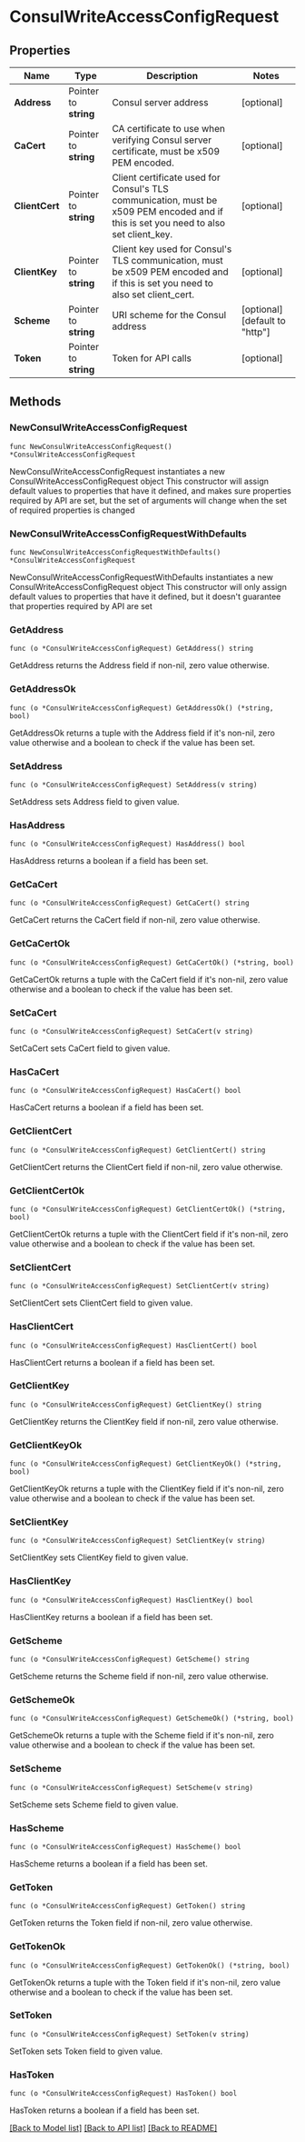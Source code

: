 # ConsulWriteAccessConfigRequest


## Properties

Name | Type | Description | Notes
------------ | ------------- | ------------- | -------------
**Address** | Pointer to **string** | Consul server address | [optional] 
**CaCert** | Pointer to **string** | CA certificate to use when verifying Consul server certificate, must be x509 PEM encoded. | [optional] 
**ClientCert** | Pointer to **string** | Client certificate used for Consul&#x27;s TLS communication, must be x509 PEM encoded and if this is set you need to also set client_key. | [optional] 
**ClientKey** | Pointer to **string** | Client key used for Consul&#x27;s TLS communication, must be x509 PEM encoded and if this is set you need to also set client_cert. | [optional] 
**Scheme** | Pointer to **string** | URI scheme for the Consul address | [optional] [default to "http"]
**Token** | Pointer to **string** | Token for API calls | [optional] 



## Methods


### NewConsulWriteAccessConfigRequest

`func NewConsulWriteAccessConfigRequest() *ConsulWriteAccessConfigRequest`

NewConsulWriteAccessConfigRequest instantiates a new ConsulWriteAccessConfigRequest object
This constructor will assign default values to properties that have it defined,
and makes sure properties required by API are set, but the set of arguments
will change when the set of required properties is changed

### NewConsulWriteAccessConfigRequestWithDefaults

`func NewConsulWriteAccessConfigRequestWithDefaults() *ConsulWriteAccessConfigRequest`

NewConsulWriteAccessConfigRequestWithDefaults instantiates a new ConsulWriteAccessConfigRequest object
This constructor will only assign default values to properties that have it defined,
but it doesn't guarantee that properties required by API are set


### GetAddress

`func (o *ConsulWriteAccessConfigRequest) GetAddress() string`

GetAddress returns the Address field if non-nil, zero value otherwise.

### GetAddressOk

`func (o *ConsulWriteAccessConfigRequest) GetAddressOk() (*string, bool)`

GetAddressOk returns a tuple with the Address field if it's non-nil, zero value otherwise
and a boolean to check if the value has been set.

### SetAddress

`func (o *ConsulWriteAccessConfigRequest) SetAddress(v string)`

SetAddress sets Address field to given value.


### HasAddress

`func (o *ConsulWriteAccessConfigRequest) HasAddress() bool`

HasAddress returns a boolean if a field has been set.




### GetCaCert

`func (o *ConsulWriteAccessConfigRequest) GetCaCert() string`

GetCaCert returns the CaCert field if non-nil, zero value otherwise.

### GetCaCertOk

`func (o *ConsulWriteAccessConfigRequest) GetCaCertOk() (*string, bool)`

GetCaCertOk returns a tuple with the CaCert field if it's non-nil, zero value otherwise
and a boolean to check if the value has been set.

### SetCaCert

`func (o *ConsulWriteAccessConfigRequest) SetCaCert(v string)`

SetCaCert sets CaCert field to given value.


### HasCaCert

`func (o *ConsulWriteAccessConfigRequest) HasCaCert() bool`

HasCaCert returns a boolean if a field has been set.




### GetClientCert

`func (o *ConsulWriteAccessConfigRequest) GetClientCert() string`

GetClientCert returns the ClientCert field if non-nil, zero value otherwise.

### GetClientCertOk

`func (o *ConsulWriteAccessConfigRequest) GetClientCertOk() (*string, bool)`

GetClientCertOk returns a tuple with the ClientCert field if it's non-nil, zero value otherwise
and a boolean to check if the value has been set.

### SetClientCert

`func (o *ConsulWriteAccessConfigRequest) SetClientCert(v string)`

SetClientCert sets ClientCert field to given value.


### HasClientCert

`func (o *ConsulWriteAccessConfigRequest) HasClientCert() bool`

HasClientCert returns a boolean if a field has been set.




### GetClientKey

`func (o *ConsulWriteAccessConfigRequest) GetClientKey() string`

GetClientKey returns the ClientKey field if non-nil, zero value otherwise.

### GetClientKeyOk

`func (o *ConsulWriteAccessConfigRequest) GetClientKeyOk() (*string, bool)`

GetClientKeyOk returns a tuple with the ClientKey field if it's non-nil, zero value otherwise
and a boolean to check if the value has been set.

### SetClientKey

`func (o *ConsulWriteAccessConfigRequest) SetClientKey(v string)`

SetClientKey sets ClientKey field to given value.


### HasClientKey

`func (o *ConsulWriteAccessConfigRequest) HasClientKey() bool`

HasClientKey returns a boolean if a field has been set.




### GetScheme

`func (o *ConsulWriteAccessConfigRequest) GetScheme() string`

GetScheme returns the Scheme field if non-nil, zero value otherwise.

### GetSchemeOk

`func (o *ConsulWriteAccessConfigRequest) GetSchemeOk() (*string, bool)`

GetSchemeOk returns a tuple with the Scheme field if it's non-nil, zero value otherwise
and a boolean to check if the value has been set.

### SetScheme

`func (o *ConsulWriteAccessConfigRequest) SetScheme(v string)`

SetScheme sets Scheme field to given value.


### HasScheme

`func (o *ConsulWriteAccessConfigRequest) HasScheme() bool`

HasScheme returns a boolean if a field has been set.




### GetToken

`func (o *ConsulWriteAccessConfigRequest) GetToken() string`

GetToken returns the Token field if non-nil, zero value otherwise.

### GetTokenOk

`func (o *ConsulWriteAccessConfigRequest) GetTokenOk() (*string, bool)`

GetTokenOk returns a tuple with the Token field if it's non-nil, zero value otherwise
and a boolean to check if the value has been set.

### SetToken

`func (o *ConsulWriteAccessConfigRequest) SetToken(v string)`

SetToken sets Token field to given value.


### HasToken

`func (o *ConsulWriteAccessConfigRequest) HasToken() bool`

HasToken returns a boolean if a field has been set.









[[Back to Model list]](../README.md#documentation-for-models) [[Back to API list]](../README.md#documentation-for-api-endpoints) [[Back to README]](../README.md)



